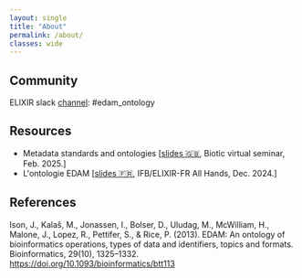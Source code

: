 ```yaml
---
layout: single
title: "About"
permalink: /about/
classes: wide
---
```


## Community

ELIXIR slack [channel](https://elixir-europe.slack.com/archives/C07CJL8RKCZ): #edam_ontology

## Resources

* Metadata standards and ontologies [[slides :uk:](https://github.com/rioualen/edam_material/blob/02a5c3767daaf07765a07c72c2fb5d9c9615c09f/2025-02-24_Biotic_Metadata_Ontologies_Claire.pdf), Biotic virtual seminar, Feb. 2025.] 
* L'ontologie EDAM [[slides :fr:](https://github.com/rioualen/edam_material/blob/02a5c3767daaf07765a07c72c2fb5d9c9615c09f/2024-12-12_The_EDAM_ontology_IFBallhands_Claire_FRENCH.pdf), IFB/ELIXIR-FR All Hands, Dec. 2024.]

## References
					
Ison, J., Kalaš, M., Jonassen, I., Bolser, D., Uludag, M., McWilliam, H., Malone, J., Lopez, R., Pettifer, S., & Rice, P. (2013). EDAM: An ontology of bioinformatics operations, types of data and identifiers, topics and formats. Bioinformatics, 29(10), 1325–1332. https://doi.org/10.1093/bioinformatics/btt113 



